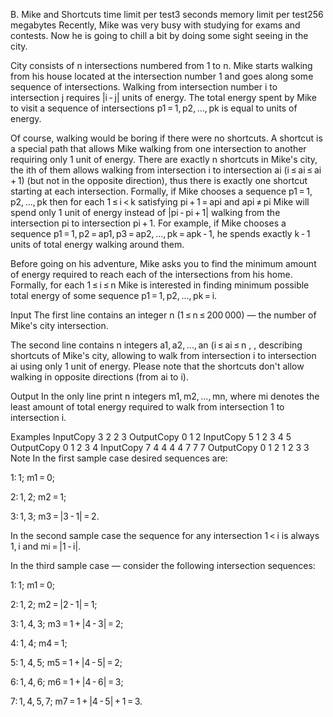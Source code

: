 B. Mike and Shortcuts
time limit per test3 seconds
memory limit per test256 megabytes
Recently, Mike was very busy with studying for exams and contests. Now he is going to chill a bit by doing some sight seeing in the city.

City consists of n intersections numbered from 1 to n. Mike starts walking from his house located at the intersection number 1 and goes along some sequence of intersections. Walking from intersection number i to intersection j requires |i - j| units of energy. The total energy spent by Mike to visit a sequence of intersections p1 = 1, p2, ..., pk is equal to units of energy.

Of course, walking would be boring if there were no shortcuts. A shortcut is a special path that allows Mike walking from one intersection to another requiring only 1 unit of energy. There are exactly n shortcuts in Mike's city, the ith of them allows walking from intersection i to intersection ai (i ≤ ai ≤ ai + 1) (but not in the opposite direction), thus there is exactly one shortcut starting at each intersection. Formally, if Mike chooses a sequence p1 = 1, p2, ..., pk then for each 1 ≤ i < k satisfying pi + 1 = api and api ≠ pi Mike will spend only 1 unit of energy instead of |pi - pi + 1| walking from the intersection pi to intersection pi + 1. For example, if Mike chooses a sequence p1 = 1, p2 = ap1, p3 = ap2, ..., pk = apk - 1, he spends exactly k - 1 units of total energy walking around them.

Before going on his adventure, Mike asks you to find the minimum amount of energy required to reach each of the intersections from his home. Formally, for each 1 ≤ i ≤ n Mike is interested in finding minimum possible total energy of some sequence p1 = 1, p2, ..., pk = i.

Input
The first line contains an integer n (1 ≤ n ≤ 200 000) — the number of Mike's city intersection.

The second line contains n integers a1, a2, ..., an (i ≤ ai ≤ n , , describing shortcuts of Mike's city, allowing to walk from intersection i to intersection ai using only 1 unit of energy. Please note that the shortcuts don't allow walking in opposite directions (from ai to i).

Output
In the only line print n integers m1, m2, ..., mn, where mi denotes the least amount of total energy required to walk from intersection 1 to intersection i.

Examples
InputCopy
3
2 2 3
OutputCopy
0 1 2
InputCopy
5
1 2 3 4 5
OutputCopy
0 1 2 3 4
InputCopy
7
4 4 4 4 7 7 7
OutputCopy
0 1 2 1 2 3 3
Note
In the first sample case desired sequences are:

1: 1; m1 = 0;

2: 1, 2; m2 = 1;

3: 1, 3; m3 = |3 - 1| = 2.

In the second sample case the sequence for any intersection 1 < i is always 1, i and mi = |1 - i|.

In the third sample case — consider the following intersection sequences:

1: 1; m1 = 0;

2: 1, 2; m2 = |2 - 1| = 1;

3: 1, 4, 3; m3 = 1 + |4 - 3| = 2;

4: 1, 4; m4 = 1;

5: 1, 4, 5; m5 = 1 + |4 - 5| = 2;

6: 1, 4, 6; m6 = 1 + |4 - 6| = 3;

7: 1, 4, 5, 7; m7 = 1 + |4 - 5| + 1 = 3.
